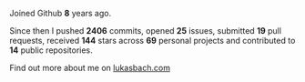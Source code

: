 Joined Github **8** years ago.

Since then I pushed **2406** commits, opened **25** issues, submitted **19** pull requests, received **144** stars across **69** personal projects and contributed to **14** public repositories.

Find out more about me on [lukasbach.com](https://lukasbach.com)
